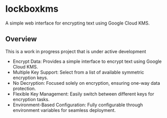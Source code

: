 # lockboxkms

A simple web interface for encrypting text using Google Cloud KMS.

## Overview

This is a work in progress project that is under active development

- Encrypt Data: Provides a simple interface to encrypt text using Google Cloud KMS.
- Multiple Key Support: Select from a list of available symmetric encryption keys.
- No Decryption: Focused solely on encryption, ensuring one-way data protection.
- Flexible Key Management: Easily switch between different keys for encryption tasks.
- Environment-Based Configuration: Fully configurable through environment variables for seamless deployment.

